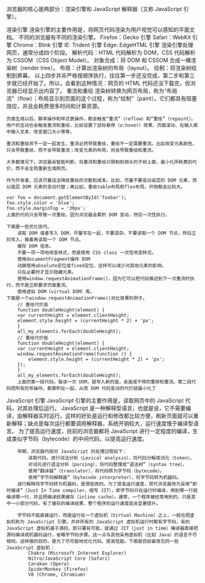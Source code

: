 浏览器的核心是两部分：渲染引擎和 JavaScript 解释器（又称 JavaScript 引擎）。

渲染引擎
    渲染引擎的主要作用是，将网页代码渲染为用户视觉可以感知的平面文档。
    不同的浏览器有不同的渲染引擎。
        Firefox：Gecko 引擎
        Safari：WebKit 引擎
        Chrome：Blink 引擎
        IE: Trident 引擎
        Edge: EdgeHTML 引擎
    渲染引擎处理网页，通常分成四个阶段。
        解析代码：HTML 代码解析为 DOM，CSS 代码解析为 CSSOM（CSS Object Model）。
        对象合成：将 DOM 和 CSSOM 合成一棵渲染树（render tree）。
        布局：计算出渲染树的布局（layout）。
        绘制：将渲染树绘制到屏幕。
        以上四步并非严格按顺序执行，往往第一步还没完成，第二步和第三步就已经开始了。所以，会看到这种情况：网页的 HTML 代码还没下载完，但浏览器已经显示出内容了。
重流和重绘
    渲染树转换为网页布局，称为“布局流”（flow）；布局显示到页面的这个过程，称为“绘制”（paint）。它们都具有阻塞效应，并且会耗费很多时间和计算资源。

    页面生成以后，脚本操作和样式表操作，都会触发“重流”（reflow）和“重绘”（repaint）。用户的互动也会触发重流和重绘，比如设置了鼠标悬停（a:hover）效果、页面滚动、在输入框中输入文本、改变窗口大小等等。

    重流和重绘并不一定一起发生，重流必然导致重绘，重绘不一定需要重流。比如改变元素颜色，只会导致重绘，而不会导致重流；改变元素的布局，则会导致重绘和重流。

    大多数情况下，浏览器会智能判断，将重流和重绘只限制到相关的子树上面，最小化所耗费的代价，而不会全局重新生成网页。

    作为开发者，应该尽量设法降低重绘的次数和成本。比如，尽量不要变动高层的 DOM 元素，而以底层 DOM 元素的变动代替；再比如，重绘table布局和flex布局，开销都会比较大。

    var foo = document.getElementById('foobar');
    foo.style.color = 'blue';
    foo.style.marginTop = '30px';
    上面的代码只会导致一次重绘，因为浏览器会累积 DOM 变动，然后一次性执行。

    下面是一些优化技巧。
        读取 DOM 或者写入 DOM，尽量写在一起，不要混杂。不要读取一个 DOM 节点，然后立刻写入，接着再读取一个 DOM 节点。
        缓存 DOM 信息。
        不要一项一项地改变样式，而是使用 CSS class 一次性改变样式。
        使用documentFragment操作 DOM
        动画使用absolute定位或fixed定位，这样可以减少对其他元素的影响。
        只在必要时才显示隐藏元素。
        使用window.requestAnimationFrame()，因为它可以把代码推迟到下一次重流时执行，而不是立即要求页面重流。
        使用虚拟 DOM（virtual DOM）库。
    下面是一个window.requestAnimationFrame()对比效果的例子。
        // 重绘代价高
        function doubleHeight(element) {
        var currentHeight = element.clientHeight;
        element.style.height = (currentHeight * 2) + 'px';
        }
        all_my_elements.forEach(doubleHeight);
        // 重绘代价低
        function doubleHeight(element) {
        var currentHeight = element.clientHeight;
        window.requestAnimationFrame(function () {
            element.style.height = (currentHeight * 2) + 'px';
        });
        }
        all_my_elements.forEach(doubleHeight);
        上面的第一段代码，每读一次 DOM，就写入新的值，会造成不停的重排和重流。第二段代码把所有的写操作，都累积在一起，从而 DOM 代码变动的代价就最小化了
JavaScript 引擎 
        JavaScript 引擎的主要作用是，读取网页中的 JavaScript 代码，对其处理后运行。
        JavaScript 是一种解释型语言，也就是说，它不需要编译，由解释器实时运行。这样的好处是运行和修改都比较方便，刷新页面就可以重新解释；缺点是每次运行都要调用解释器，系统开销较大，运行速度慢于编译型语言。
        为了提高运行速度，目前的浏览器都将 JavaScript 进行一定程度的编译，生成类似字节码（bytecode）的中间代码，以提高运行速度。

        早期，浏览器内部对 JavaScript 的处理过程如下：
            读取代码，进行词法分析（Lexical analysis），将代码分解成词元（token）。
            对词元进行语法分析（parsing），将代码整理成“语法树”（syntax tree）。
            使用“翻译器”（translator），将代码转为字节码（bytecode）。
            使用“字节码解释器”（bytecode interpreter），将字节码转为机器码。
        逐行解释将字节码转为机器码，是很低效的。为了提高运行速度，现代浏览器改为采用“即时编译”（Just In Time compiler，缩写 JIT），即字节码只在运行时编译，用到哪一行就编译哪一行，并且把编译结果缓存（inline cache）。通常，一个程序被经常用到的，只是其中一小部分代码，有了缓存的编译结果，整个程序的运行速度就会显著提升。

        字节码不能直接运行，而是运行在一个虚拟机（Virtual Machine）之上，一般也把虚拟机称为 JavaScript 引擎。并非所有的 JavaScript 虚拟机运行时都有字节码，有的 JavaScript 虚拟机基于源码，即只要有可能，就通过 JIT（just in time）编译器直接把源码编译成机器码运行，省略字节码步骤。这一点与其他采用虚拟机（比如 Java）的语言不尽相同。这样做的目的，是为了尽可能地优化代码、提高性能。下面是目前最常见的一些 JavaScript 虚拟机：
            Chakra (Microsoft Internet Explorer)
            Nitro/JavaScript Core (Safari)
            Carakan (Opera)
            SpiderMonkey (Firefox)
            V8 (Chrome, Chromium)